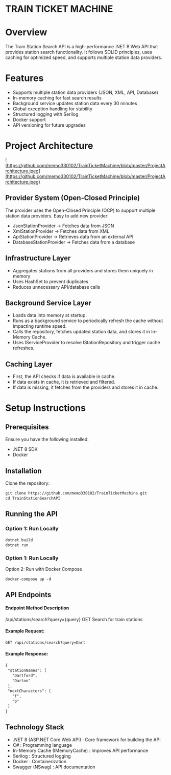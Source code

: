 # TRAIN TICKET MACHINE
# Overview
The Train Station Search API is a high-performance .NET 8 Web API that provides station search functionality. 
It follows SOLID principles, uses caching for optimized speed, and supports multiple station data providers.
# Features
+ Supports multiple station data providers (JSON, XML, API, Database)
+ In-memory caching for fast search results
+ Background service updates station data every 30 minutes
+ Global exception handling for stability
+ Structured logging with Serilog
+ Docker support 
+ API versioning for future upgrades

# Project Architecture
![https://github.com/memo330102/TrainTicketMachine/blob/master/ProjectArchitecture.jpeg](https://github.com/memo330102/TrainTicketMachine/blob/master/ProjectArchitecture.jpeg)
## Provider System (Open-Closed Principle)
The provider uses the Open-Closed Principle (OCP) to support multiple station data providers. Easy to add new provider:
+ JsonStationProvider → Fetches data from JSON
+ XmlStationProvider → Fetches data from XML
+ ApiStationProvider → Retrieves data from an external API
+ DatabaseStationProvider → Fetches data from a database
## Infrastructure Layer
+ Aggregates stations from all providers and stores them uniquely in memory
+ Uses HashSet to prevent duplicates
+ Reduces unnecessary API/database calls
## Background Service Layer
+ Loads data into memory at startup.
+ Runs as a background service to periodically refresh the cache without impacting runtime speed.
+ Calls the repository, fetches updated station data, and stores it in In-Memory Cache.
+ Uses IServiceProvider to resolve IStationRepository and trigger cache refreshes.
## Caching Layer
+ First, the API checks if data is available in cache.
+ If data exists in cache, it is retrieved and filtered.
+ If data is missing, it fetches from the providers and stores it in cache.
  
# Setup Instructions
## Prerequisites
Ensure you have the following installed:
+ .NET 8 SDK
+ Docker
## Installation
Clone the repository:
 ```
git clone https://github.com/memo330102/TrainTicketMachine.git
cd TrainStationSearchAPI
 ```
## Running the API
### Option 1: Run Locally
 ```
dotnet build
dotnet run
 ```
### Option 1: Run Locally
Option 2: Run with Docker Compose
 ```
docker-compose up -d
 ```
## API Endpoints
#### Endpoint	Method	Description
/api/stations/search?query={query}	GET	Search for train stations
#### Example Request:
 ```
GET /api/stations/search?query=Dart
 ```
#### Example Response:
 ```
{
  "stationNames": [
    "Dartford",
    "Darton"
  ],
  "nextCharacters": [
    "f",
    "o"
  ]
}
 ```
## Technology Stack
+ .NET 8 (ASP.NET Core Web API) :	Core framework for building the API
+ C# :	Programming language
+ In-Memory Cache (IMemoryCache) :	Improves API performance
+ Serilog	: Structured logging
+ Docker :	Containerization 
+ Swagger (NSwag) : 	API documentation
